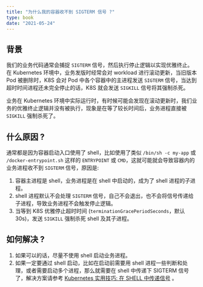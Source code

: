 ```yaml
---
title: "为什么我的容器收不到 SIGTERM 信号 ?"
type: book
date: "2021-05-24"
---
```


## 背景

我们的业务代码通常会捕捉 `SIGTERM` 信号，然后执行停止逻辑以实现优雅终止。在 Kubernetes 环境中，业务发版时经常会对 workload 进行滚动更新，当旧版本 Pod 被删除时，K8S 会对 Pod 中各个容器中的主进程发送 `SIGTERM` 信号，当达到超时时间进程还未完全停止的话，K8S 就会发送 `SIGKILL` 信号将其强制杀死。

业务在 Kubernetes 环境中实际运行时，有时候可能会发现在滚动更新时，我们业务的优雅终止逻辑并没有被执行，现象是在等了较长时间后，业务进程直接被 `SIGKILL` 强制杀死了。

## 什么原因 ?

通常都是因为容器启动入口使用了 shell，比如使用了类似 `/bin/sh -c my-app` 或 `/docker-entrypoint.sh` 这样的  `ENTRYPOINT` 或 `CMD`，这就可能就会导致容器内的业务进程收不到 `SIGTERM` 信号，原因是:

1. 容器主进程是 shell，业务进程是在 shell 中启动的，成为了 shell 进程的子进程。
2. shell 进程默认不会处理 `SIGTERM` 信号，自己不会退出，也不会将信号传递给子进程，导致业务进程不会触发停止逻辑。
3. 当等到 K8S 优雅停止超时时间 (`terminationGracePeriodSeconds`，默认 30s)，发送 `SIGKILL` 强制杀死 shell 及其子进程。

## 如何解决 ?

1. 如果可以的话，尽量不使用 shell 启动业务进程。
2. 如果一定要通过 shell 启动，比如在启动前需要用 shell 进程一些判断和处理，或者需要启动多个进程，那么就需要在 shell 中传递下 SIGTERM 信号了，解决方案请参考 [Kubernetes 实用技巧: 在 SHELL 中传递信号](https://imroc.cc/k8s/trick/propagating-signals-in-shell/) 。